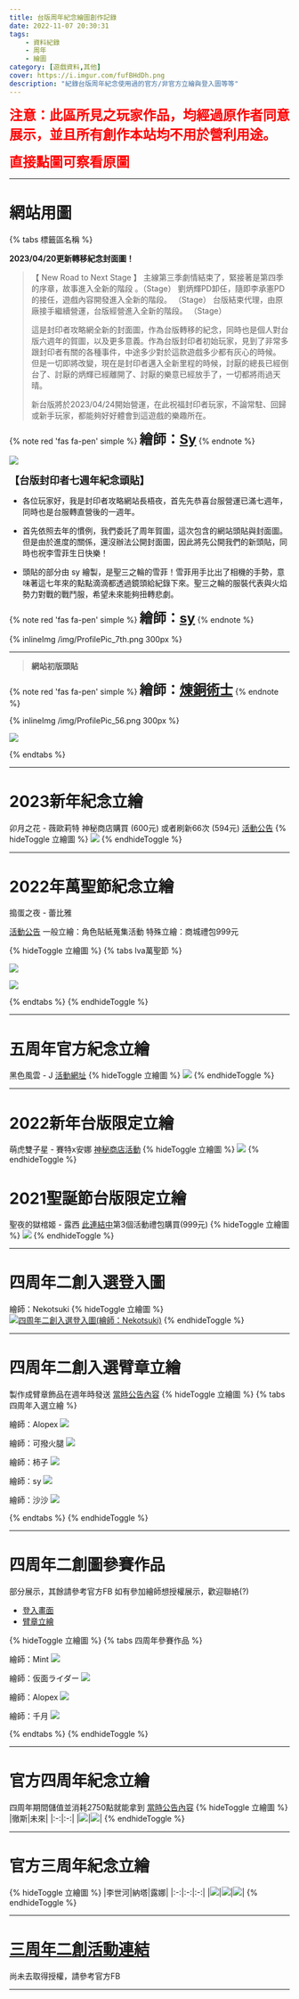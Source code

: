 ```yaml
---
title: 台版周年紀念繪圖創作記錄
date: 2022-11-07 20:30:31
tags: 
    - 資料紀錄
    - 周年
    - 繪圖
category: [遊戲資料,其他]
cover: https://i.imgur.com/fufBHdDh.png
description: "紀錄台版周年紀念使用過的官方/非官方立繪與登入圖等等"
---
```


**<font color=#FF0000 size=5>注意：此區所見之玩家作品，均經過原作者同意展示，並且所有創作本站均不用於營利用途。</font>**

**<font color=#FF0000 size=5>直接點圖可察看原圖</font>**

---
# 網站用圖

{% tabs 標籤區名稱 %}
<!-- tab 封面圖片-->
**2023/04/20更新轉移紀念封面圖！**

> 【 New Road to Next Stage 】
主線第三季劇情結束了，緊接著是第四季的序章，故事進入全新的階段 。（Stage）
劉炳輝PD卸任，隨即李承憲PD的接任，遊戲內容開發進入全新的階段。 （Stage）
台版結束代理，由原廠接手繼續營運，台版經營進入全新的階段。 （Stage）
>
> 這是封印者攻略網全新的封面圖，作為台版轉移的紀念，同時也是個人對台版六週年的賀圖，以及更多意義。作為台版封印者初始玩家，見到了非常多跟封印者有關的各種事件，中途多少對於這款遊戲多少都有灰心的時候。
但是一切即將改變，現在是封印者邁入全新里程的時候，討厭的總長已經倒台了、討厭的炳輝已經離開了、討厭的樂意已經放手了，一切都將雨過天晴。
>
> 新台版將於2023/04/24開始營運，在此祝福封印者玩家，不論常駐、回歸或新手玩家，都能夠好好體會到這遊戲的樂趣所在。

{% note red 'fas fa-pen' simple %}
**<font size=5>繪師：[Sy](https://twitter.com/Singtsuisy)</font>**
{% endnote %}


![](/img/cover_categories.png)
<!-- endtab -->
<!-- tab FB粉絲專頁頭貼-->

**<font size=4>【台版封印者七週年紀念頭貼】</font>**

- 各位玩家好，我是封印者攻略網站長梧夜，首先先恭喜台服營運已滿七週年，同時也是台服轉直營後的一週年。

- 首先依照去年的慣例，我們委託了周年賀圖，這次包含的網站頭貼與封面圖。但是由於進度的關係，還沒辦法公開封面圖，因此將先公開我們的新頭貼，同時也祝李雪菲生日快樂！

- 頭貼的部分由 sy 繪製，是聖三之輪的雪菲！雪菲用手比出了相機的手勢，意味著這七年來的點點滴滴都透過鏡頭給紀錄下來。聖三之輪的服裝代表與火焰勢力對戰的戰鬥服，希望未來能夠扭轉悲劇。

{% note red 'fas fa-pen' simple %}
**<font size=5>繪師：[sy](https://twitter.com/Singtsuisy)</font>**
{% endnote %}

{% inlineImg /img/ProfilePic_7th.png 300px %}

---

> **網站初版頭貼**

{% note red 'fas fa-pen' simple %}
**<font size=5>繪師：[煉銅術士](https://www.facebook.com/profile.php?id=100024698682237)</font>**
{% endnote %}

{% inlineImg /img/ProfilePic_56.png 300px %}

![](/img/Cover_Clsinfo.png)
<!-- endtab -->
{% endtabs %}


---
# 2023新年紀念立繪
卯月之花 - 薇歐莉特
神秘商店購買 (600元) 或者刷新66次 (594元)
[活動公告](http://cls.mangot5.com/game/cls/news/detail?contentNo=53044)
{% hideToggle 立繪圖 %}
[![](https://i.imgur.com/iByVVB4h.png)](/img/anniversary/TW_2023_Violet.png)
{% endhideToggle %}

---

# 2022年萬聖節紀念立繪
搗蛋之夜 - 蕾比雅

[活動公告](http://cls.mangot5.com/game/cls/news/detail?contentNo=51680)
一般立繪：角色貼紙蒐集活動
特殊立繪：商城禮包999元

{% hideToggle 立繪圖 %}
{% tabs lva萬聖節 %}
<!-- tab 一般-->
[![](https://i.imgur.com/i682h3ch.jpg)](/img/anniversary/TW_halloween_Levia.jpg)
<!-- endtab -->
<!-- tab 特殊-->
[![](https://i.imgur.com/5lXgKfhh.jpg)](/img/anniversary/TW_halloween_Levia_secret.jpg)
<!-- endtab -->
{% endtabs %}
{% endhideToggle %}


---

# 五周年官方紀念立繪
黑色風雲 - J
[活動網址](https://cls.mangot5.com/game/cls/news/detail?contentNo=48862)
{% hideToggle 立繪圖 %}
[![](https://i.imgur.com/XEjGz48h.jpg)](/img/anniversary/TW5th_J.jpg)
{% endhideToggle %}

---

# 2022新年台版限定立繪
萌虎雙子星 - 賽特x安娜
[神秘商店活動](https://cls.mangot5.com/game/cls/news/detail?contentNo=48047)
{% hideToggle 立繪圖 %}
[![](https://i.imgur.com/7ynqpRBh.png)](/img/anniversary/TW_22NY_Seth.png)
{% endhideToggle %}


# 2021聖誕節台版限定立繪
聖夜的獄棺姬 - 露西
[此連結中](https://cls.mangot5.com/game/cls/event/detail/?contentNo=47692)第3個活動禮包購買(999元)
{% hideToggle 立繪圖 %}
[![](https://i.imgur.com/TzskJcLh.png)](/img/anniversary/TW_Xmax_Lucy.png)
{% endhideToggle %}

---

# 四周年二創入選登入圖
繪師：Nekotsuki
{% hideToggle 立繪圖 %}
[![四周年二創入選登入圖(繪師：Nekotsuki)](https://i.imgur.com/WBo0W15h.png)](/img/anniversary/TW4th_illust_login_Nekotsuki.png)
{% endhideToggle %}

---

# 四周年二創入選臂章立繪
製作成臂章飾品在週年時發送 [當時公告內容](https://cls.mangot5.com/game/cls/event/detail/?contentNo=44118)
{% hideToggle 立繪圖 %}
{% tabs 四周年入選立繪 %}
<!-- tab 立繪A(Alopex)-->
繪師：Alopex
[![](https://i.imgur.com/8YRHvw1h.png)](/img/anniversary/TW4th_illust_Nata_Alopex.png)
<!-- endtab -->
<!-- tab 立繪B(可撥火腿)-->
繪師：可撥火腿
[![](https://i.imgur.com/VQuCT9Sh.png)](/img/anniversary/TW4th_illust_Tina_可撥火腿.png)
<!-- endtab -->
<!-- tab 立繪C(柿子)-->
繪師：柿子
[![](https://i.imgur.com/piq3A6rh.png)](/img/anniversary/TW4th_illust_J_柿子.png)
<!-- endtab -->
<!-- tab 立繪D(sy)-->
繪師：sy
[![](https://i.imgur.com/438kkNsh.png)](/img/anniversary/TW4th_illust_Nata_sy.png)
<!-- endtab -->
<!-- tab 立繪E(沙沙)-->
繪師：沙沙
[![](https://i.imgur.com/wWyA7Tzh.png)](/img/anniversary/TW4th_illust_Tina_沙沙.png)
<!-- endtab -->
{% endtabs %}
{% endhideToggle %}

---

# 四周年二創圖參賽作品
部分展示，其餘請參考官方FB
如有參加繪師想授權展示，歡迎聯絡(?)
- [登入畫面](https://www.facebook.com/media/set/?set=a.1147504492342438&type=3)
- [臂章立繪](https://www.facebook.com/media/set/?set=a.1147509552341932&type=3)

{% hideToggle 立繪圖 %}
{% tabs 四周年參賽作品 %}
<!-- tab 登入圖(Mint)-->
繪師：Mint
[![](https://i.imgur.com/NFubyprh.jpg)](/img/anniversary/TW4th_illust_login_Mint.jpg)
<!-- endtab -->
<!-- tab 登入圖(仮面ライダー)-->
繪師：仮面ライダー
[![](https://i.imgur.com/KmMt3xdh.png)](/img/anniversary/TW4th_illust_login_仮面ライダー.png)
<!-- endtab -->
<!-- tab 登入圖(Alopex)-->
繪師：Alopex
[![](https://i.imgur.com/gt0VSj2h.png)](/img/anniversary/TW4th_illust_login_Alopex.png)
<!-- endtab -->
<!-- tab 立繪(千月)-->
繪師：千月
[![](https://i.imgur.com/Rlyt3I9h.png)](/img/anniversary/TW4th_illust_千月.png)
<!-- endtab -->
{% endtabs %}
{% endhideToggle %}

---

# 官方四周年紀念立繪
四周年期間儲值並消耗2750點就能拿到 [當時公告內容](https://cls.mangot5.com/game/cls/news/detail?contentNo=44021)
{% hideToggle 立繪圖 %}
|徹斯|未來|
|:-:|:-:|
|[![](https://i.imgur.com/F4lszy5h.png)](/img/anniversary/TW_4th_illust_Chulsoo.png)|[![](https://i.imgur.com/6e56Od5h.png)](/img/anniversary/TW_4th_illust_Mirae.png)|
{% endhideToggle %}

---

# 官方三周年紀念立繪
{% hideToggle 立繪圖 %}
|李世河|納塔|露娜|
|:-:|:-:|:-:|
|[![](https://i.imgur.com/fR7IglI.png)](/img/anniversary/TW3rd_illust_Seha.png)|[![](https://i.imgur.com/i2ZIHSU.png)](/img/anniversary/TW3rd_illust_Nata.png)|[![](https://i.imgur.com/mR6iAYb.png)](/img/anniversary/TW3rd_illust_Luna.png)|
{% endhideToggle %}

---

# [三周年二創活動連結](https://www.facebook.com/media/set/?set=a.904162996676590&type=3)
尚未去取得授權，請參考官方FB

---
